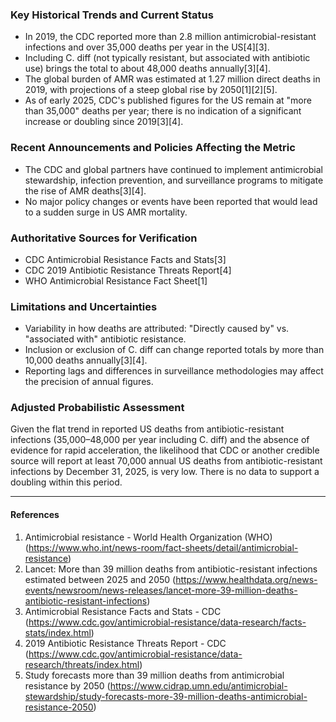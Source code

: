 ### Key Historical Trends and Current Status

- In 2019, the CDC reported more than 2.8 million antimicrobial-resistant infections and over 35,000 deaths per year in the US[4][3].
- Including C. diff (not typically resistant, but associated with antibiotic use) brings the total to about 48,000 deaths annually[3][4].
- The global burden of AMR was estimated at 1.27 million direct deaths in 2019, with projections of a steep global rise by 2050[1][2][5].
- As of early 2025, CDC's published figures for the US remain at "more than 35,000" deaths per year; there is no indication of a significant increase or doubling since 2019[3][4].

### Recent Announcements and Policies Affecting the Metric

- The CDC and global partners have continued to implement antimicrobial stewardship, infection prevention, and surveillance programs to mitigate the rise of AMR deaths[3][4].
- No major policy changes or events have been reported that would lead to a sudden surge in US AMR mortality.

### Authoritative Sources for Verification

- CDC Antimicrobial Resistance Facts and Stats[3]
- CDC 2019 Antibiotic Resistance Threats Report[4]
- WHO Antimicrobial Resistance Fact Sheet[1]

### Limitations and Uncertainties

- Variability in how deaths are attributed: "Directly caused by" vs. "associated with" antibiotic resistance.
- Inclusion or exclusion of C. diff can change reported totals by more than 10,000 deaths annually[3][4].
- Reporting lags and differences in surveillance methodologies may affect the precision of annual figures.

### Adjusted Probabilistic Assessment

Given the flat trend in reported US deaths from antibiotic-resistant infections (35,000–48,000 per year including C. diff) and the absence of evidence for rapid acceleration, the likelihood that CDC or another credible source will report at least 70,000 annual US deaths from antibiotic-resistant infections by December 31, 2025, is very low. There is no data to support a doubling within this period.

---

#### References
1. Antimicrobial resistance - World Health Organization (WHO) (https://www.who.int/news-room/fact-sheets/detail/antimicrobial-resistance)
2. Lancet: More than 39 million deaths from antibiotic-resistant infections estimated between 2025 and 2050 (https://www.healthdata.org/news-events/newsroom/news-releases/lancet-more-39-million-deaths-antibiotic-resistant-infections)
3. Antimicrobial Resistance Facts and Stats - CDC (https://www.cdc.gov/antimicrobial-resistance/data-research/facts-stats/index.html)
4. 2019 Antibiotic Resistance Threats Report - CDC (https://www.cdc.gov/antimicrobial-resistance/data-research/threats/index.html)
5. Study forecasts more than 39 million deaths from antimicrobial resistance by 2050 (https://www.cidrap.umn.edu/antimicrobial-stewardship/study-forecasts-more-39-million-deaths-antimicrobial-resistance-2050)
